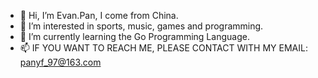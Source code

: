 - 👋 Hi, I’m Evan.Pan, I come from China.
- 👀 I’m interested in sports, music, games and programming.
- 🌱 I’m currently learning the Go Programming Language.
- 📫 IF YOU WANT TO REACH ME, PLEASE CONTACT WITH MY EMAIL: panyf_97@163.com

<!---
EvanPan1997/EvanPan1997 is a ✨ special ✨ repository because its `README.md` (this file) appears on your GitHub profile.
You can click the Preview link to take a look at your changes.
--->
